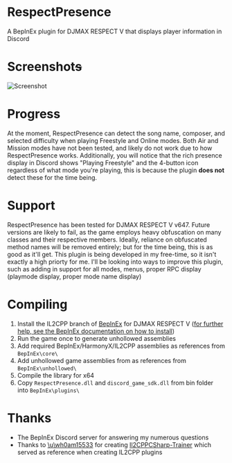 # RespectPresence
A BepInEx plugin for DJMAX RESPECT V that displays player information in Discord

# Screenshot~~s~~
![Screenshot](https://i.imgur.com/7jmab9h.png)

# Progress
At the moment, RespectPresence can detect the song name, composer, and selected difficulty when playing Freestyle and Online modes. Both Air and Mission modes have not been tested, and likely do not work due to how RespectPresence works. Additionally, you will notice that the rich presence display in Discord shows "Playing Freestyle" and the 4-button icon regardless of what mode you're playing, this is because the plugin **does not** detect these for the time being.

# Support
RespectPresence has been tested for DJMAX RESPECT V v647. Future versions are likely to fail, as the game employs heavy obfuscation on many classes and their respective members. Ideally, reliance on obfuscated method names will be removed entirely; but for the time being, this is as good as it'll get. This plugin is being developed in my free-time, so it isn't exactly a high priorty for me. I'll be looking into ways to improve this plugin, such as adding in support for all modes, menus, proper RPC display (playmode display, proper mode name display)

# Compiling
1. Install the IL2CPP branch of [BepInEx](https://github.com/BepInEx/BepInEx) for DJMAX RESPECT V ([for further help, see the BepInEx documentation on how to install](https://bepinex.github.io/bepinex_docs/master/articles/user_guide/installation/index.html?tabs=tabid-win))
2. Run the game once to generate unhollowed assemblies
3. Add required BepInEx/HarmonyX/IL2CPP assemblies as references from `BepInEx\core\`
4. Add unhollowed game assemblies from as references from `BepInEx\unhollowed\`
5. Compile the library for x64
6. Copy `RespectPresence.dll` and `discord_game_sdk.dll` from bin folder into `BepInEx\plugins\`

# Thanks
- The BepInEx Discord server for answering my numerous questions
- Thanks to [\u\wh0am15533](https://github.com/wh0am15533) for creating [Il2CPPCSharp-Trainer](https://github.com/wh0am15533/Il2CppCSharp-Trainer) which served as reference when creating IL2CPP plugins